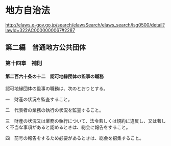 # 地方自治法

http://elaws.e-gov.go.jp/search/elawsSearch/elaws_search/lsg0500/detail?lawId=322AC0000000067#2287

## 第二編　普通地方公共団体

### 第十四章　補則

#### 第二百六十条の十二　認可地縁団体の監事の職務
認可地縁団体の監事の職務は、次のとおりとする。

一　財産の状況を監査すること。

二　代表者の業務の執行の状況を監査すること。

三　財産の状況又は業務の執行について、法令若しくは規約に違反し、又は著しく不当な事項があると認めるときは、総会に報告をすること。

四　前号の報告をするため必要があるときは、総会を招集すること。

